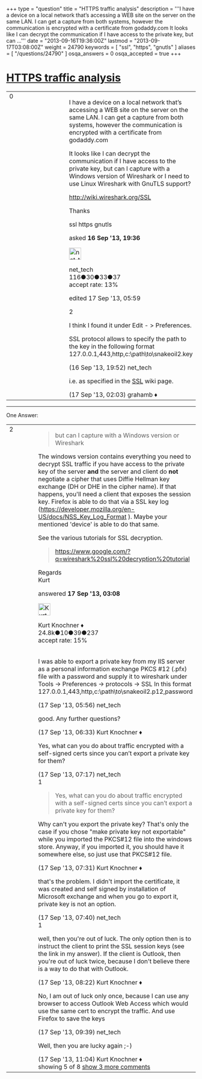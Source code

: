 +++
type = "question"
title = "HTTPS traffic analysis"
description = '''I have a device on a local network that’s accessing a WEB site on the server on the same LAN. I can get a capture from both systems, however the communication is encrypted with a certificate from godaddy.com  It looks like I can decrypt the communication if I have access to the private key, but can ...'''
date = "2013-09-16T19:36:00Z"
lastmod = "2013-09-17T03:08:00Z"
weight = 24790
keywords = [ "ssl", "https", "gnutls" ]
aliases = [ "/questions/24790" ]
osqa_answers = 0
osqa_accepted = true
+++

<div class="headNormal">

# [HTTPS traffic analysis](/questions/24790/https-traffic-analysis)

</div>

<div id="main-body">

<div id="askform">

<table id="question-table" style="width:100%;"><colgroup><col style="width: 50%" /><col style="width: 50%" /></colgroup><tbody><tr class="odd"><td style="width: 30px; vertical-align: top"><div class="vote-buttons"><div id="post-24790-score" class="post-score" title="current number of votes">0</div><div id="favorite-count" class="favorite-count"></div></div></td><td><div id="item-right"><div class="question-body"><p>I have a device on a local network that’s accessing a WEB site on the server on the same LAN. I can get a capture from both systems, however the communication is encrypted with a certificate from godaddy.com</p><p>It looks like I can decrypt the communication if I have access to the private key, but can I capture with a Windows version of Wireshark or I need to use Linux Wireshark with GnuTLS support?</p><p><a href="http://wiki.wireshark.org/SSL">http://wiki.wireshark.org/SSL</a></p><p>Thanks</p></div><div id="question-tags" class="tags-container tags">ssl https gnutls</div><div id="question-controls" class="post-controls"></div><div class="post-update-info-container"><div class="post-update-info post-update-info-user"><p>asked <strong>16 Sep '13, 19:36</strong></p><img src="https://secure.gravatar.com/avatar/bcfdf26904f3a8a9fb69c7ca0dc5e7b1?s=32&amp;d=identicon&amp;r=g" class="gravatar" width="32" height="32" alt="net_tech&#39;s gravatar image" /><p>net_tech<br />
<span class="score" title="116 reputation points">116</span><span title="30 badges"><span class="badge1">●</span><span class="badgecount">30</span></span><span title="33 badges"><span class="silver">●</span><span class="badgecount">33</span></span><span title="37 badges"><span class="bronze">●</span><span class="badgecount">37</span></span><br />
<span class="accept_rate" title="Rate of the user&#39;s accepted answers">accept rate:</span> <span title="net_tech has 2 accepted answers">13%</span></p></div><div class="post-update-info post-update-info-edited"><p>edited 17 Sep '13, 05:59</p></div></div><div id="comments-container-24790" class="comments-container"><span id="24792"></span><div id="comment-24792" class="comment"><div id="post-24792-score" class="comment-score">2</div><div class="comment-text"><p>I think I found it under Edit - &gt; Preferences.</p><p>SSL protocol allows to specify the path to the key in the following format 127.0.0.1,443,http,c:\path\to\snakeoil2.key</p></div><div id="comment-24792-info" class="comment-info"><span class="comment-age">(16 Sep '13, 19:52)</span> net_tech</div></div><span id="24798"></span><div id="comment-24798" class="comment"><div id="post-24798-score" class="comment-score"></div><div class="comment-text"><p>i.e. as specified in the <a href="http://wiki.wireshark.org/SSL">SSL</a> wiki page.</p></div><div id="comment-24798-info" class="comment-info"><span class="comment-age">(17 Sep '13, 02:03)</span> grahamb ♦</div></div></div><div id="comment-tools-24790" class="comment-tools"></div><div class="clear"></div><div id="comment-24790-form-container" class="comment-form-container"></div><div class="clear"></div></div></td></tr></tbody></table>

------------------------------------------------------------------------

<div class="tabBar">

<span id="sort-top"></span>

<div class="headQuestions">

One Answer:

</div>

</div>

<span id="24800"></span>

<div id="answer-container-24800" class="answer accepted-answer">

<table style="width:100%;"><colgroup><col style="width: 50%" /><col style="width: 50%" /></colgroup><tbody><tr class="odd"><td style="width: 30px; vertical-align: top"><div class="vote-buttons"><div id="post-24800-score" class="post-score" title="current number of votes">2</div></div></td><td><div class="item-right"><div class="answer-body"><blockquote><p>but can I capture with a Windows version or Wireshark</p></blockquote><p>The windows version contains everything you need to decrypt SSL traffic if you have access to the private key of the server <strong>and</strong> the server and client do <strong>not</strong> negotiate a cipher that uses Diffie Hellman key exchange (DH or DHE in the cipher name). If that happens, you'll need a client that exposes the session key. Firefox is able to do that via a SSL key log (<a href="https://developer.mozilla.org/en-US/docs/NSS_Key_Log_Format">https://developer.mozilla.org/en-US/docs/NSS_Key_Log_Format</a> ). Maybe your mentioned 'device' is able to do that same.</p><p>See the various tutorials for SSL decryption.</p><blockquote><p><a href="https://www.google.com/?q=wireshark%20ssl%20decryption%20tutorial">https://www.google.com/?q=wireshark%20ssl%20decryption%20tutorial</a><br />
</p></blockquote><p>Regards<br />
Kurt</p></div><div class="answer-controls post-controls"></div><div class="post-update-info-container"><div class="post-update-info post-update-info-user"><p>answered <strong>17 Sep '13, 03:08</strong></p><img src="https://secure.gravatar.com/avatar/23b7bf5b13bc2c98b2e8aa9869ca5d75?s=32&amp;d=identicon&amp;r=g" class="gravatar" width="32" height="32" alt="Kurt%20Knochner&#39;s gravatar image" /><p>Kurt Knochner ♦<br />
<span class="score" title="24767 reputation points"><span>24.8k</span></span><span title="10 badges"><span class="badge1">●</span><span class="badgecount">10</span></span><span title="39 badges"><span class="silver">●</span><span class="badgecount">39</span></span><span title="237 badges"><span class="bronze">●</span><span class="badgecount">237</span></span><br />
<span class="accept_rate" title="Rate of the user&#39;s accepted answers">accept rate:</span> <span title="Kurt Knochner has 344 accepted answers">15%</span> </br></br></p></div></div><div id="comments-container-24800" class="comments-container"><span id="24814"></span><div id="comment-24814" class="comment"><div id="post-24814-score" class="comment-score"></div><div class="comment-text"><p>I was able to export a private key from my IIS server as a personal information exchange PKCS #12 (.pfx) file with a password and supply it to wireshark under Tools -&gt; Preferences -&gt; protocols -&gt; SSL In this format 127.0.0.1,443,http,c:\path\to\snakeoil2.p12,password</p></div><div id="comment-24814-info" class="comment-info"><span class="comment-age">(17 Sep '13, 05:56)</span> net_tech</div></div><span id="24818"></span><div id="comment-24818" class="comment"><div id="post-24818-score" class="comment-score"></div><div class="comment-text"><p>good. Any further questions?</p></div><div id="comment-24818-info" class="comment-info"><span class="comment-age">(17 Sep '13, 06:33)</span> Kurt Knochner ♦</div></div><span id="24821"></span><div id="comment-24821" class="comment"><div id="post-24821-score" class="comment-score"></div><div class="comment-text"><p>Yes, what can you do about traffic encrypted with a self-signed certs since you can’t export a private key for them?</p></div><div id="comment-24821-info" class="comment-info"><span class="comment-age">(17 Sep '13, 07:17)</span> net_tech</div></div><span id="24824"></span><div id="comment-24824" class="comment"><div id="post-24824-score" class="comment-score">1</div><div class="comment-text"><blockquote><p>Yes, what can you do about traffic encrypted with a self-signed certs since you can’t export a private key for them?</p></blockquote><p>Why can't you export the private key? That's only the case if you chose "make private key not exportable" while you imported the PKCS#12 file into the windows store. Anyway, if you imported it, you should have it somewhere else, so just use that PKCS#12 file.</p></div><div id="comment-24824-info" class="comment-info"><span class="comment-age">(17 Sep '13, 07:31)</span> Kurt Knochner ♦</div></div><span id="24827"></span><div id="comment-24827" class="comment not_top_scorer"><div id="post-24827-score" class="comment-score"></div><div class="comment-text"><p>that's the problem. I didn't import the certificate, it was created and self signed by installation of Microsoft exchange and when you go to export it, private key is not an option.</p></div><div id="comment-24827-info" class="comment-info"><span class="comment-age">(17 Sep '13, 07:40)</span> net_tech</div></div><span id="24833"></span><div id="comment-24833" class="comment"><div id="post-24833-score" class="comment-score">1</div><div class="comment-text"><p>well, then you're out of luck. The only option then is to instruct the client to print the SSL session keys (see the link in my answer). If the client is Outlook, then you're out of luck twice, because I don't believe there is a way to do that with Outlook.</p></div><div id="comment-24833-info" class="comment-info"><span class="comment-age">(17 Sep '13, 08:22)</span> Kurt Knochner ♦</div></div><span id="24855"></span><div id="comment-24855" class="comment not_top_scorer"><div id="post-24855-score" class="comment-score"></div><div class="comment-text"><p>No, I am out of luck only once, because I can use any browser to access Outlook Web Access which would use the same cert to encrypt the traffic. And use Firefox to save the keys</p></div><div id="comment-24855-info" class="comment-info"><span class="comment-age">(17 Sep '13, 09:39)</span> net_tech</div></div><span id="24860"></span><div id="comment-24860" class="comment not_top_scorer"><div id="post-24860-score" class="comment-score"></div><div class="comment-text"><p>Well, then you are lucky again ;-)</p></div><div id="comment-24860-info" class="comment-info"><span class="comment-age">(17 Sep '13, 11:04)</span> Kurt Knochner ♦</div></div></div><div id="comment-tools-24800" class="comment-tools"><span class="comments-showing"> showing 5 of 8 </span> <a href="#" class="show-all-comments-link">show 3 more comments</a></div><div class="clear"></div><div id="comment-24800-form-container" class="comment-form-container"></div><div class="clear"></div></div></td></tr></tbody></table>

</div>

<div class="paginator-container-left">

</div>

</div>

</div>


